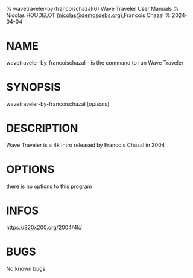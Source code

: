 % wavetraveler-by-francoischazal(6) Wave Traveler User Manuals
% Nicolas HOUDELOT (nicolas@demosdebs.org),Francois Chazal
% 2024-04-04

# NAME
wavetraveler-by-francoischazal - is the command to run Wave Traveler 

# SYNOPSIS
wavetraveler-by-francoischazal [*options*]

# DESCRIPTION
Wave Traveler  is a 4k intro released by Francois Chazal in 2004

# OPTIONS
there is no options to this program

# INFOS
https://320x200.org/2004/4k/

# BUGS
No known bugs.
